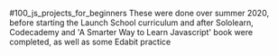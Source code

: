 #100_js_projects_for_beginners
These were done over summer 2020, before starting the Launch School 
curriculum and after Sololearn, Codecademy and 'A Smarter Way to Learn 
Javascript' book were completed, as well as some Edabit practice
